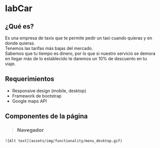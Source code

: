# labCar

## ¿Qué es?

Es una empresa de taxis que te permite pedir un taxi cuando quieras y en donde quieras.    
Tenemos las tarifas más bajas del mercado.    
Sabemos que tu tiempo es dinero, por lo que si nuestro servicio se demora en llegar más de lo establecido te daremos un 10% de descuento en tu viaje.

## Requerimientos

- Responsive design (mobile, desktop)
- Framework de bootstrap
- Google maps API

## Componentes de la página

> ### Navegador

    ![Alt text](assets/img/functionality/menu_desktop.gif)